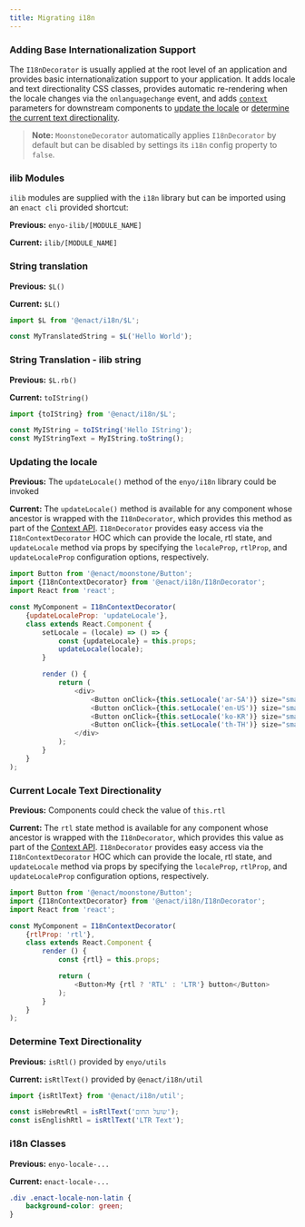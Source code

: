 ```yaml
---
title: Migrating i18n
---
```


### Adding Base Internationalization Support

The `I18nDecorator` is usually applied at the root level of an application and provides basic internationalization support to your application. It adds locale and text directionality CSS classes, provides automatic re-rendering when the locale changes via the `onlanguagechange` event, and adds [`context`](https://facebook.github.io/react/docs/context.html "React Context") parameters for downstream components to [update the locale](#updating-the-locale) or [determine the current text directionality](#current-locale-text-directionality).

> **Note:** `MoonstoneDecorator` automatically applies `I18nDecorator` by default but can be disabled by settings its `i18n` config property to `false`.

### ilib Modules

`ilib` modules are supplied with the `i18n` library but can be imported using an `enact cli` provided shortcut:

**Previous:** `enyo-ilib/[MODULE_NAME]`

**Current:** `ilib/[MODULE_NAME]`

### String translation

**Previous:** `$L()`

**Current:** `$L()`

```js
import $L from '@enact/i18n/$L';

const MyTranslatedString = $L('Hello World');
```

### String Translation - ilib string

**Previous:** `$L.rb()`

**Current:** `toIString()`

```js
import {toIString} from '@enact/i18n/$L';

const MyIString = toIString('Hello IString');
const MyIStringText = MyIString.toString();
```

### Updating the locale

**Previous:** The `updateLocale()` method of the `enyo/i18n` library could be invoked

**Current:** The `updateLocale()` method is available for any component whose ancestor is wrapped with the `I18nDecorator`, which provides this method as part of the [Context API](https://reactjs.org/docs/context.html). `I18nDecorator` provides easy access via the `I18nContextDecorator` HOC which can provide the locale, rtl state, and `updateLocale` method via props by specifying the `localeProp`, `rtlProp`, and `updateLocaleProp` configuration options, respectively.

```js
import Button from '@enact/moonstone/Button';
import {I18nContextDecorator} from '@enact/i18n/I18nDecorator';
import React from 'react';

const MyComponent = I18nContextDecorator(
	{updateLocaleProp: 'updateLocale'},
	class extends React.Component {
		setLocale = (locale) => () => {
			const {updateLocale} = this.props;
			updateLocale(locale);
		}

		render () {
			return (
				<div>
					<Button onClick={this.setLocale('ar-SA')} size="small">ar-SA</Button>
					<Button onClick={this.setLocale('en-US')} size="small">en-US</Button>
					<Button onClick={this.setLocale('ko-KR')} size="small">ko-KR</Button>
					<Button onClick={this.setLocale('th-TH')} size="small">th-TH</Button>
				</div>
			);
		}
	}
);
```

### Current Locale Text Directionality

**Previous:** Components could check the value of `this.rtl`

**Current:** The `rtl` state method is available for any component whose ancestor is wrapped with the `I18nDecorator`, which provides this value as part of the [Context API](https://reactjs.org/docs/context.html). `I18nDecorator` provides easy access via the `I18nContextDecorator` HOC which can provide the locale, rtl state, and `updateLocale` method via props by specifying the `localeProp`, `rtlProp`, and `updateLocaleProp` configuration options, respectively.

```js
import Button from '@enact/moonstone/Button';
import {I18nContextDecorator} from '@enact/i18n/I18nDecorator';
import React from 'react';

const MyComponent = I18nContextDecorator(
	{rtlProp: 'rtl'},
	class extends React.Component {
		render () {
			const {rtl} = this.props;

			return (
				<Button>My {rtl ? 'RTL' : 'LTR'} button</Button>
			);
		}
	}
);
```

### Determine Text Directionality

**Previous:** `isRtl()` provided by `enyo/utils`

**Current:** `isRtlText()` provided by `@enact/i18n/util`

```js
import {isRtlText} from '@enact/i18n/util';

const isHebrewRtl = isRtlText('שועל החום');
const isEnglishRtl = isRtlText('LTR Text');
```

### i18n Classes

**Previous:** `enyo-locale-...`

**Current:** `enact-locale-...`

```css
.div .enact-locale-non-latin {
    background-color: green;
}
```
